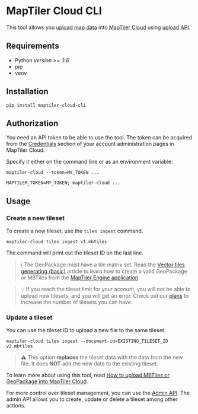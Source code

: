 # MapTiler Cloud CLI
This tool allows you [upload map data](https://documentation.maptiler.com/hc/en-us/articles/4408129705745-How-to-upload-MBTiles-or-GeoPackage-into-MapTiler-Cloud-using-API) into [MapTiler Cloud](https://www.maptiler.com/cloud/geodata-hosting/) using [upload API](https://docs.maptiler.com/cloud/admin-api/tileset_ingest/).

## Requirements

- Python *version >= 3.6*
- pip
- venv

## Installation

```shell
pip install maptiler-cloud-cli
```

## Authorization

You need an API token to be able to use the tool.
The token can be acquired from the
[Credentials](https://cloud.maptiler.com/account/credentials/)
section of your account administration pages in MapTiler Cloud.

Specify it either on the command line or as an environment variable.

```shell
maptiler-cloud --token=MY_TOKEN ...
```

```shell
MAPTILER_TOKEN=MY_TOKEN; maptiler-cloud ...
```

## Usage

### Create a new tileset

To create a new tileset, use the `tiles ingest` command.

```shell
maptiler-cloud tiles ingest v1.mbtiles
```

The command will print out the tileset ID on the last line.

> :information_source: The GeoPackage must have a tile matrix set. Read the
> [Vector tiles generating (basic)](https://documentation.maptiler.com/hc/en-us/articles/360020887038-Vector-tiles-generating-basic-)
> article to learn how to create a valid GeoPackage or MBTiles from the
> [MapTiler Engine application](https://www.maptiler.com/engine/).

> :bulb: If you reach the tileset limit for your account, you will not be able to upload new tilesets, and you will get an error.
> Check out our [plans](https://www.maptiler.com/cloud/plans/) to increase the number of tilesets you can have.

### Update a tileset

You can use the tileset ID to upload a new file to the same tileset.

```shell
maptiler-cloud tiles ingest --document-id=EXISTING_TILESET_ID v2.mbtiles
```

> :warning: This option **replaces** the tileset data with the data from the new file. It does **NOT** add the new data to the existing tileset.

To learn more about using this tool, read
[How to upload MBTiles or GeoPackage into MapTiler Cloud](https://documentation.maptiler.com/hc/en-us/articles/4408129705745-How-to-upload-MBTiles-or-GeoPackage-into-MapTiler-Cloud-using-API).

For more control over tileset management, you can use the
[Admin API](https://docs.maptiler.com/cloud/admin-api/).
The admin API allows you to create, update or delete a tileset among other actions.
